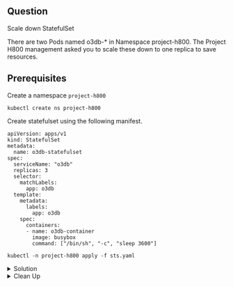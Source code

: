 ## Question

Scale down StatefulSet

There are two Pods named o3db-* in Namespace project-h800. The Project H800 management asked you to scale these down to one replica to save resources.

## Prerequisites

Create a namespace `project-h800`

```
kubectl create ns project-h800
```

Create statefulset using the following manifest. 

```
apiVersion: apps/v1
kind: StatefulSet
metadata:
  name: o3db-statefulset
spec:
  serviceName: "o3db"
  replicas: 3
  selector:
    matchLabels:
      app: o3db
  template:
    metadata:
      labels:
        app: o3db
    spec:
      containers:
      - name: o3db-container
        image: busybox
        command: ["/bin/sh", "-c", "sleep 3600"]
```

```
kubectl -n project-h800 apply -f sts.yaml
```

<details>
<summary> Solution</summary>

```
kubectl -n project-h800 get sts, ds, deployment
```

```
kubectl -n project-h800 scale sts o3db-statefulset --replicas 1
```

Check number of pods

```
kubectl -n project-h800 get pods
```

</details>

<details>
<summary> Clean Up</summary>

```
kubectl -n project-h800 delete sts o3db-statefulset
```

```
kubectl delete ns project-h800
```

</details>

